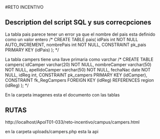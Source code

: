 #RETO INCENTIVO

## Description del script SQL y sus correcpciones
La tabla pais parece tener un error ya que el nombre del pais esta definido como un valor entero 
/* CREATE TABLE pais(
    idPais int NOT NULL AUTO_INCREMENT,
    nombrePais int NOT NULL,
    CONSTRAINT pk_pais PRIMARY KEY (idPais)
); */

La tabla campers tiene una llave primaria como varchar
/* CREATE TABLE campers(
    idCamper varchar(20) NOT NULL,
    nombreCamper varchar(50) NOT NULL,
    apellidoCamper varchar(50) NOT NULL,
    fechaNac date NOT NULL,
    idReg int,
    CONSTRAINT pk_campers PRIMARY KEY (idCamper),
    CONSTRAINT fk_RegCampers FOREIGN KEY (idReg) REFERENCES region (idReg)
); */

En la carpeta imagenes esta el documento con las tablas

## RUTAS
http://localhost/ApolT01-033/reto-incentivo/campus/campers.html

en la carpeta uploads/campers.php esta la api

